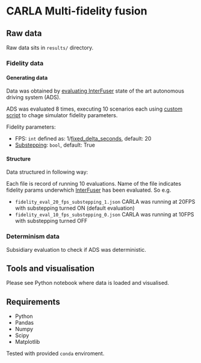 # CARLA Multi-fidelity fusion

## Raw data

Raw data sits in `results/` directory.

### Fidelity data

#### Generating data

Data was obtained by [evaluating InterFuser](https://github.com/opendilab/InterFuser?tab=readme-ov-file#evaluation) state of the art autonomous driving system (ADS).  

ADS was evaluated 8 times, executing 10 scenarios each using [custom script](https://github.com/PanZWarzywniaka/InterFuser/blob/main/leaderboard/scripts/run_fidelity_evals.sh) to chage simulator fidelity parameters.

Fidelity parameters:
- FPS: `int`  defined as: 1/[fixed_delta_seconds](https://carla.readthedocs.io/en/latest/python_api/#carla.WorldSettings.fixed_delta_seconds), default: 20
- [Substepping](https://carla.readthedocs.io/en/latest/python_api/#carla.WorldSettings.substepping): `bool`, default: True

#### Structure
Data structured in following way:

Each file is record of running 10 evaluations.
Name of the file indicates fidelity params underwhich [InterFuser](https://github.com/opendilab/InterFuser) has been evaluated.
So e.g. 
- `fidelity_eval_20_fps_substepping_1.json` CARLA was running at 20FPS with substepping turned ON (default evaluation)
- `fidelity_eval_10_fps_substepping_0.json` CARLA was running at 10FPS with substepping turned OFF


### Determinism data

Subsidiary evaluation to check if ADS was deterministic.

## Tools and visualisation

Please see Python notebook where data is loaded and visualised.

## Requirements

- Python
- Pandas
- Numpy
- Scipy
- Matplotlib

Tested with provided `conda` enviroment.
